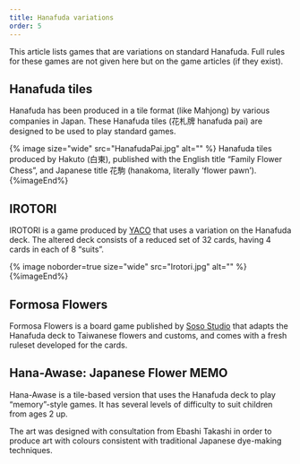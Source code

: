 ```yaml
---
title: Hanafuda variations
order: 5
---
```


This article lists games that are variations on standard <span class="noun"
lang="ja-Latn">Hanafuda</span>. Full rules for these games are not given here
but on the game articles (if they exist).

## <span class="noun" lang="ja-Latn">Hanafuda</span> tiles

<span class="noun" lang="ja-Latn">Hanafuda</span> has been produced in a tile format (like
Mahjong) by various companies in Japan. These <span class="noun"
lang="ja-Latn">Hanafuda</span> tiles (<span lang="ja">花札牌</span> <span
lang="ja-Latn">hanafuda pai</span>) are designed to be used to play standard
games.

{% image 
    size="wide"
    src="HanafudaPai.jpg"
    alt="" %}
<span class="noun" lang="ja-Latn">Hanafuda</span> tiles produced by <span class="noun" lang="ja-Latn">Hakuto</span> (<span lang="ja">白東</span>),
published with the English title “Family Flower Chess”, and
Japanese title <span lang="ja">花駒</span> (<span lang="ja-Latn">hanakoma</span>,
literally ‘flower pawn’).
{%imageEnd%}

## <span class="noun" lang="ja-Latn">IROTORI</span>

<span class="noun" lang="ja-Latn">IROTORI</span> is a game produced by
[YACO](https://yacoyon.com/) that uses a variation on the <span class="noun"
lang="ja-Latn">Hanafuda</span> deck. The altered deck consists of a reduced set
of 32 cards, having 4 cards in each of 8 “suits”.

{% image
    noborder=true
    size="wide"
    src="Irotori.jpg"
    alt="" %}
{%imageEnd%}


## Formosa Flowers

Formosa Flowers is a board game published by [Soso
Studio](https://www.sosostudio.com/) that adapts the <span class="noun"
lang="ja-Latn">Hanafuda</span> deck to Taiwanese flowers and customs, and comes
with a fresh ruleset developed for the cards.

## <span class="noun" lang="ja-Latn">Hana-Awase</span>: Japanese Flower MEMO

<span class="noun" lang="ja-Latn">Hana-Awase</span> is a tile-based version that uses the
<span class="noun" lang="ja-Latn">Hanafuda</span> deck to play “memory”-style games. It has
several levels of difficulty to suit children from ages 2 up.

The art was designed with consultation from <span class="noun" lang="ja-Latn">Ebashi
Takashi</span> in order to produce art with colours consistent with traditional
Japanese dye-making techniques.

